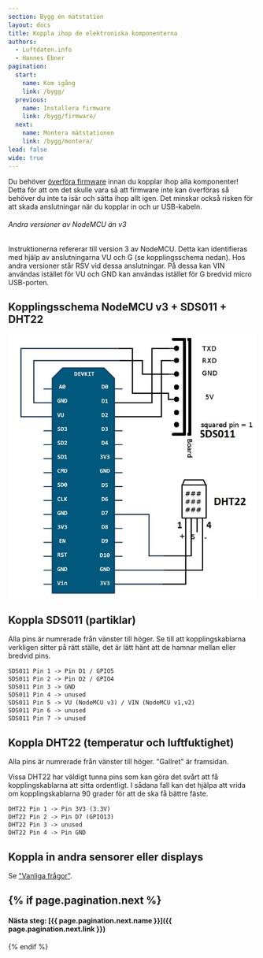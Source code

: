 ```yaml
---
section: Bygg en mätstation
layout: docs
title: Koppla ihop de elektroniska komponenterna
authors:
  - Luftdaten.info
  - Hannes Ebner
pagination:
  start:
    name: Kom igång
    link: /bygg/
  previous:
    name: Installera firmware
    link: /bygg/firmware/
  next:
    name: Montera mätstationen
    link: /bygg/montera/
lead: false
wide: true
---
```


Du behöver [överföra firmware](../firmware) innan du kopplar ihop alla komponenter! Detta för att om det skulle vara så att firmware inte kan överföras så behöver du inte ta isär och sätta ihop allt igen. Det minskar också risken för att skada anslutningar när du kopplar in och ur USB-kabeln.

<div class="note">
  <h6>Andra versioner av NodeMCU än v3</h6>
  <p>Instruktionerna refererar till version 3 av NodeMCU. Detta kan identifieras med hjälp av anslutningarna VU och G (se kopplingsschema nedan). Hos andra versioner står RSV vid dessa anslutningar. På dessa kan VIN användas istället för VU och GND kan användas istället för G bredvid micro USB-porten.</p>
</div>

## Kopplingsschema NodeMCU v3 + SDS011 + DHT22

![Kopplingsschema NodeMCUv3 + SDS011 + DHT22](../img/nodemcuv3_sds011_dht22.jpg)

## Koppla SDS011 (partiklar)

Alla pins är numrerade från vänster till höger. Se till att kopplingskablarna verkligen sitter på rätt ställe, det är lätt hänt att de hamnar mellan eller bredvid pins.

```
SDS011 Pin 1 -> Pin D1 / GPIO5
SDS011 Pin 2 -> Pin D2 / GPIO4
SDS011 Pin 3 -> GND
SDS011 Pin 4 -> unused
SDS011 Pin 5 -> VU (NodeMCU v3) / VIN (NodeMCU v1,v2)
SDS011 Pin 6 -> unused
SDS011 Pin 7 -> unused
```

## Koppla DHT22 (temperatur och luftfuktighet)

Alla pins är numrerade från vänster till höger. "Gallret" är framsidan.

Vissa DHT22 har väldigt tunna pins som kan göra det svårt att få kopplingskablarna att sitta ordentligt. I sådana fall kan det hjälpa att vrida om kopplingskablarna 90 grader för att de ska få bättre fäste.

```
DHT22 Pin 1 -> Pin 3V3 (3.3V)
DHT22 Pin 2 -> Pin D7 (GPIO13)
DHT22 Pin 3 -> unused
DHT22 Pin 4 -> Pin GND
```

## Koppla in andra sensorer eller displays

Se ["Vanliga frågor"](/faq).

{% if page.pagination.next %}
---
#### Nästa steg: [{{ page.pagination.next.name }}]({{ page.pagination.next.link }})
{% endif %}